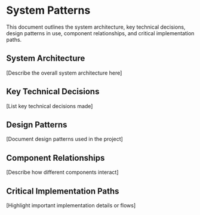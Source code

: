 # System Patterns

This document outlines the system architecture, key technical decisions, design patterns in use, component relationships, and critical implementation paths.

## System Architecture
[Describe the overall system architecture here]

## Key Technical Decisions
[List key technical decisions made]

## Design Patterns
[Document design patterns used in the project]

## Component Relationships
[Describe how different components interact]

## Critical Implementation Paths
[Highlight important implementation details or flows]
